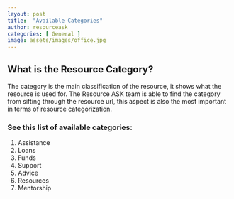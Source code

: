 ```yaml
---
layout: post
title:  "Available Categories"
author: resourceask
categories: [ General ]
image: assets/images/office.jpg
---
```


## What is the Resource Category?
The category is the main classification of the resource, it shows what the resource is used for. The Resource ASK team is able to find the category from sifting through the resource url, this aspect is also the most important in terms of resource categorization.

### See this list of available categories:

1. Assistance
2. Loans
3. Funds
4. Support
5. Advice
6. Resources
7. Mentorship
